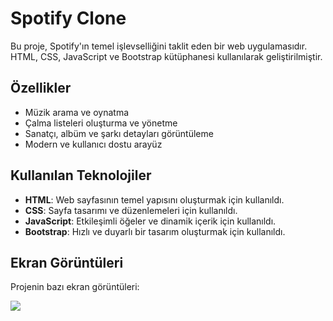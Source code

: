 # Spotify Clone

Bu proje, Spotify'ın temel işlevselliğini taklit eden bir web uygulamasıdır. HTML, CSS, JavaScript ve Bootstrap kütüphanesi kullanılarak geliştirilmiştir.

## Özellikler

- Müzik arama ve oynatma
- Çalma listeleri oluşturma ve yönetme
- Sanatçı, albüm ve şarkı detayları görüntüleme
- Modern ve kullanıcı dostu arayüz

## Kullanılan Teknolojiler

- **HTML**: Web sayfasının temel yapısını oluşturmak için kullanıldı.
- **CSS**: Sayfa tasarımı ve düzenlemeleri için kullanıldı.
- **JavaScript**: Etkileşimli öğeler ve dinamik içerik için kullanıldı.
- **Bootstrap**: Hızlı ve duyarlı bir tasarım oluşturmak için kullanıldı.


## Ekran Görüntüleri

Projenin bazı ekran görüntüleri:


![](https://github.com/Rasime-Dumlupunar/spotify-clone/blob/main/Spotify-clone.gif)


